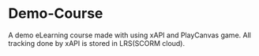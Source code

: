 # Demo-Course
A demo eLearning course made with using xAPI and PlayCanvas game.
All tracking done by xAPI is stored in LRS(SCORM cloud).
